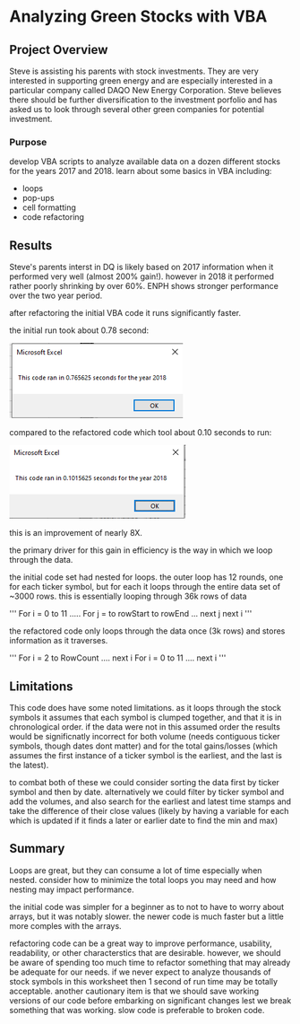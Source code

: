 # Analyzing Green Stocks with VBA

## Project Overview
Steve is assisting his parents with stock investments. They are very interested in supporting green energy and are especially interested in a particular company called DAQO New Energy Corporation.
Steve believes there should be further diversification to the investment porfolio and has asked us to look through several other green companies for potential investment. 

### Purpose
develop VBA scripts to analyze available data on a dozen different stocks for the years 2017 and 2018. 
learn about some basics in VBA including:
* loops
* pop-ups
* cell formatting
* code refactoring

## Results
Steve's parents interst in DQ is likely based on 2017 information when it performed very well (almost 200% gain!). however in 2018 it performed rather poorly shrinking by over 60%. ENPH shows stronger performance over the two year period. 

after refactoring the initial VBA code it runs significantly faster. 

the initial run took about 0.78 second:

![Initial 2018 Run](https://github.com/JamesonThornton/UCB_Data_bootcamp/blob/main/Module_2_VBA/resources/VBA_Challenge_2018_original.png?raw=true)

compared to the refactored code which tool about 0.10 seconds to run:

![refactored 2018 Run](https://github.com/JamesonThornton/UCB_Data_bootcamp/blob/main/Module_2_VBA/resources/VBA_Challenge_2018_refactored.png?raw=true)

this is an improvement of nearly 8X. 

the primary driver for this gain in efficiency is the way in which we loop through the data. 

the initial code set had nested for loops. the outer loop has 12 rounds, one for each ticker symbol, but for each it loops through the entire data set of ~3000 rows. 
this is essentially looping through 36k rows of data

'''
For i = 0 to 11
.....
   For j = to rowStart to rowEnd
...
   next j
next i
'''

the refactored code only loops through the data once (3k rows) and stores information as it traverses. 

'''
For i = 2 to RowCount
....
next i
For i = 0 to 11
....
next i
'''

## Limitations
This code does have some noted limitations. as it loops through the stock symbols it assumes that each symbol is clumped together, and that it is in chronological order. if the data were not in this assumed order the results would be significnatly incorrect for both volume (needs contiguous ticker symbols, though dates dont matter) and for the total gains/losses (which assumes the first instance of a ticker symbol is the earliest, and the last is the latest). 

to combat both of these we could consider sorting the data first by ticker symbol and then by date. alternatively we could filter by ticker symbol and add the volumes, and also search for the earliest and latest time stamps and take the difference of their close values (likely by having a variable for each which is updated if it finds a later or earlier date to find the min and max)

## Summary
Loops are great, but they can consume a lot of time especially when nested. consider how to minimize the total loops you may need and how nesting may impact performance. 

the initial code was simpler for a beginner as to not to have to worry about arrays, but it was notably slower. the newer code is much faster but a little more comples with the arrays. 

refactoring code can be a great way to improve performance, usability, readability, or other characterstics that are desirable. however, we should be aware of spending too much time to refactor something that may already be adequate for our needs. if we never expect to analyze thousands of stock symbols in this worksheet then 1 second of run time may be totally acceptable. another cautionary item is that we should save working versions of our code before embarking on significant changes lest we break something that was working. slow code is preferable to broken code. 
